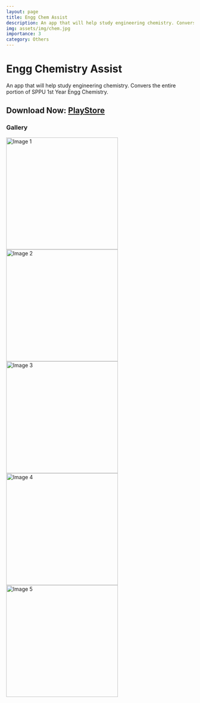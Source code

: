 ```yaml
---
layout: page
title: Engg Chem Assist
description: An app that will help study engineering chemistry. Convers the entire portion of SPPU 1st Year Engg Chemistry.
img: assets/img/chem.jpg
importance: 3
category: Others
---
```


# Engg Chemistry Assist

An app that will help study engineering chemistry. Convers the entire portion of SPPU 1st Year Engg Chemistry.

## Download Now: [PlayStore](https://play.google.com/store/apps/details?id=com.pbl2b12021.engg_Chemistry_assist)

### Gallery

<img src="https://github.com/PICT-FE01-ADHRR/Engg-Chemistry-Assist/assets/63660267/0b9928eb-3989-41f4-9d68-a98c9eb5b515" alt="Image 1" width="300">
<img src="https://github.com/PICT-FE01-ADHRR/Engg-Chemistry-Assist/assets/63660267/80bdd2ec-4a5e-4e7c-a13c-3d0e4bf6c8e7" alt="Image 2" width="300">
<img src="https://github.com/PICT-FE01-ADHRR/Engg-Chemistry-Assist/assets/63660267/48c67fe0-2164-4986-9b23-a2f86e0915d0" alt="Image 3" width="300">
<img src="https://github.com/PICT-FE01-ADHRR/Engg-Chemistry-Assist/assets/63660267/74f19bf7-af4d-400e-8de1-644dcd260199" alt="Image 4" width="300">
<img src="https://github.com/PICT-FE01-ADHRR/Engg-Chemistry-Assist/assets/63660267/28009525-11e6-4e9e-8b3e-0c3a13990090" alt="Image 5" width="300">